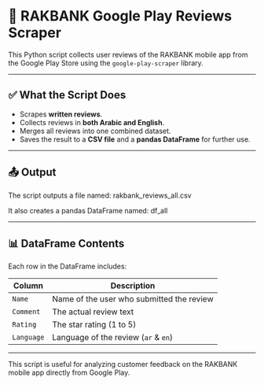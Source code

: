 # 📱 RAKBANK Google Play Reviews Scraper

This Python script collects user reviews of the RAKBANK mobile app from the Google Play Store using the `google-play-scraper` library.

---

## ✅ What the Script Does

- Scrapes **written reviews**.
- Collects reviews in **both Arabic and English**.
- Merges all reviews into one combined dataset.
- Saves the result to a **CSV file** and a **pandas DataFrame** for further use.

---

## 📤 Output

The script outputs a file named:
rakbank_reviews_all.csv


It also creates a pandas DataFrame named:
df_all


---

## 📊 DataFrame Contents

Each row in the DataFrame includes:

| Column         | Description                                 |
|----------------|---------------------------------------------|
| `Name`         | Name of the user who submitted the review   |
| `Comment`      | The actual review text                      |
| `Rating`       | The star rating (1 to 5)                    |
| `Language`     | Language of the review (`ar` & `en`)       |

---

This script is useful for analyzing customer feedback on the RAKBANK mobile app directly from Google Play.



